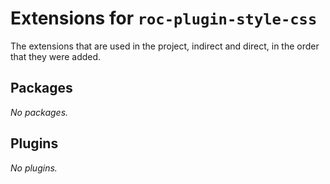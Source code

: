 # Extensions for `roc-plugin-style-css`

The extensions that are used in the project, indirect and direct, in the order that they were added.

## Packages
_No packages._

## Plugins
_No plugins._
